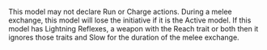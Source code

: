 This model may not declare Run or Charge actions.
During a melee exchange, this model will lose the initiative if it is the Active model.
If this model has Lightning Reflexes, a weapon with the Reach trait or both then it ignores those traits and Slow for the duration of the melee exchange.
